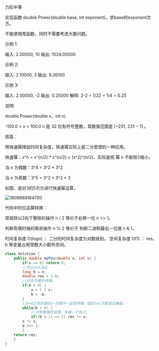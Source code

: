 力扣中等



实现函数 double Power(double base, int exponent)，求base的exponent次方。

不能使用库函数，同时不需要考虑大数问题。

 

示例 1:

输入: 2.00000, 10
输出: 1024.00000



示例 2:

输入: 2.10000, 3
输出: 9.26100



示例 3:

输入: 2.00000, -2
输出: 0.25000
解释: 2-2 = 1/22 = 1/4 = 0.25



说明:

double Power(double x，int n)

-100.0 < x < 100.0
n 是 32 位有符号整数，其数值范围是 [−231, 231 − 1] 。





思路：

用快速幂降低时间复杂度，快速幂实际上是二分思想的一种应用。 

快速幂：x^n = x^(n/2) * x^(n/2)  = (x^2)^(n/2)，实际是把 幂 n 不断除2缩小。

当 n 为偶数：3^4 = 3^2 * 3^2

当 n 为奇数：3^5 = 3^2 \* 3^2 * 3



如图，是对3的5次方进行快速幂运算。

![1608969164700](F:/项目/Git-md/ZJW-Summary/assets/1608969164700.png)



代码中的位运算转换：

常规除以2向下整除的操作 n / 2 等价于右移一位 n >> 1。

判断奇偶时候的取余操作 n % 2 等价于 判断二进制最右一位值 n & 1。



时间复杂度 O(logn) ： 二分的时间复杂度为对数级别。
空间复杂度 O(1) ： res，b 等变量占用常数大小额外空间。

```java
class Solution {
    public double myPow(double x, int n) {
        if(x == 0) return 0;
        //防止int溢出
        long b = n;
        double res = 1.0;
        //对负次幂的转换。
        if(b < 0) {
            x = 1 / x;
            b = -b;
        }
        //b=0之前的最后一次循环一定是奇数，返回res才能是正确值。
        while(b > 0) {
            //对奇数幂的处理，多乘一个自己。
            if((b & 1) == 1) res *= x;
        x *= x;
        b >>= 1;
   		}
    return res;
	}
}
```